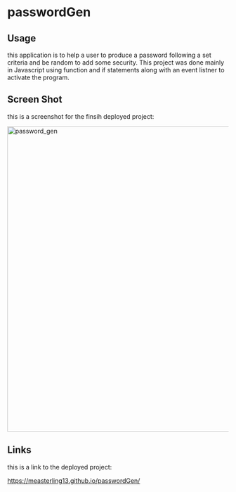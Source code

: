 # passwordGen

## Usage

this application is to help a user to produce a password following a set criteria and be random to add some security. This project was done mainly in Javascript using function and if statements along with an event listner to activate the program.

## Screen Shot

this is a screenshot for the finsih deployed project:

<img width="695" alt="password_gen" src="https://user-images.githubusercontent.com/111806719/193730669-e5661b82-d1a8-469b-8fd2-dd49c690355b.png">

## Links
this is a link to the deployed project:

https://measterling13.github.io/passwordGen/
